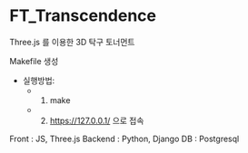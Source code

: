 # FT_Transcendence

Three.js 를 이용한 3D 탁구 토너먼트

Makefile 생성
- 실행방법:
	- 1. make
	- 2. https://127.0.0.1/ 으로 접속

Front : JS, Three.js
Backend : Python, Django
DB : Postgresql

